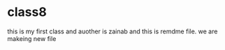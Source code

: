 # class8
this is my first class and auother is zainab and this is remdme file. we are makeing new file
